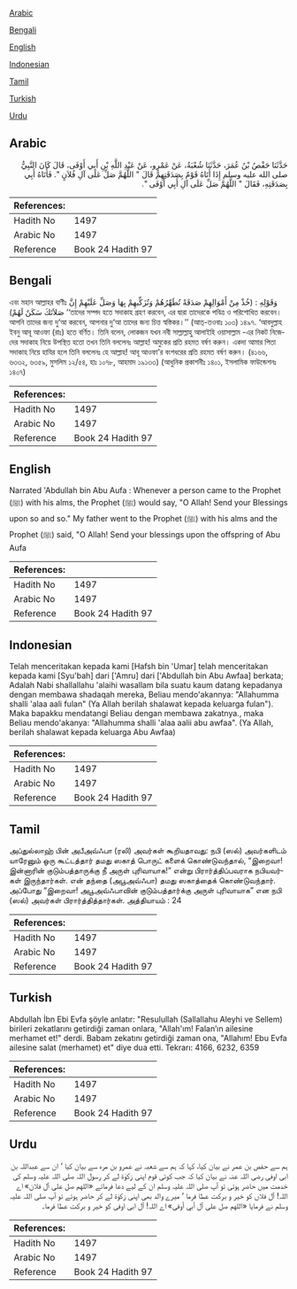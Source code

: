 [Arabic](#arabic)

[Bengali](#bengali)

[English](#english)

[Indonesian](#indonesian)

[Tamil](#tamil)

[Turkish](#turkish)

[Urdu](#urdu)

## Arabic


<div dir="rtl" lang="ar" style={{fontSize:'larger',backgroundColor:'#f8f9fa',padding:20}}>
حَدَّثَنَا حَفْصُ بْنُ عُمَرَ، حَدَّثَنَا شُعْبَةُ، عَنْ عَمْرٍو، عَنْ عَبْدِ اللَّهِ بْنِ أَبِي أَوْفَى، قَالَ كَانَ النَّبِيُّ صلى الله عليه وسلم إِذَا أَتَاهُ قَوْمٌ بِصَدَقَتِهِمْ قَالَ ‏"‏ اللَّهُمَّ صَلِّ عَلَى آلِ فُلاَنٍ ‏"‏‏.‏ فَأَتَاهُ أَبِي بِصَدَقَتِهِ، فَقَالَ ‏"‏ اللَّهُمَّ صَلِّ عَلَى آلِ أَبِي أَوْفَى ‏"‏‏.‏
</div>
<div style={{backgroundColor:'#f8f9fa',padding:20, marginBottom: 10}}><table> <thead> <tr> <th>References:</th> <th></th> </tr> </thead> <tbody><tr><td>Hadith No</td><td>1497</td></tr><tr><td>Arabic No</td><td>1497</td></tr><tr><td>Reference</td><td>Book 24 Hadith 97</td></tr></tbody></table></div>

## Bengali


<div dir="ltr" lang="bn" style={{fontSize:'larger',backgroundColor:'#f8f9fa',padding:20}}>
এবং মহান আল্লাহর বাণীঃ وَقَوْلِهِ : (خُذْ مِنْ أَمْوَالِهِمْ صَدَقَةً تُطَهِّرُهُمْ وَتُزَكِّيهِمْ بِهَا وَصَلِّ عَلَيْهِمْ إِنَّ صَلاَتَكَ سَكَنٌ لَهُمْ) ‘‘তাদের সম্পদ হতে সদাকাহ গ্রহণ করবেন, এর দ্বারা তাদেরকে পবিত্র ও পরিশোধিত করবেন। আপনি তাদের জন্য দু‘আ করবেন, আপনার দু‘আ তাদের জন্য চিত্ত স্বস্তিকর।’’ (আত্-তওবাঃ ১০৩) ১৪৯৭. ‘আবদুল্লাহ ইবনু আবূ আওফা (রাঃ) হতে বর্ণিত। তিনি বলেন, লোকজন যখন নবী সাল্লাল্লাহু আলাইহি ওয়াসাল্লাম -এর নিকট নিজেদের সদাকাহ নিয়ে উপস্থিত হতো তখন তিনি বললেনঃ আল্লাহ! অমুকের প্রতি রহমত বর্ষণ করুন। একদা আমার পিতা সদাকাহ নিয়ে হাযির হলে তিনি বললেনঃ হে আল্লাহ! আবূ আওফা’র বংশধরের প্রতি রহমত বর্ষণ করুন। (৪১৬৬, ৬৩৩২, ৬৩৫৯, মুসলিম ১২/৫৪, হাঃ ১০৭৮, আহমাদ ১৯১৩৩) (আধুনিক প্রকাশনীঃ ১৪০১, ইসলামিক ফাউন্ডেশনঃ ১৪০৭)
</div>
<div style={{backgroundColor:'#f8f9fa',padding:20, marginBottom: 10}}><table> <thead> <tr> <th>References:</th> <th></th> </tr> </thead> <tbody><tr><td>Hadith No</td><td>1497</td></tr><tr><td>Arabic No</td><td>1497</td></tr><tr><td>Reference</td><td>Book 24 Hadith 97</td></tr></tbody></table></div>

## English


<div dir="ltr" lang="en" style={{fontSize:'larger',backgroundColor:'#f8f9fa',padding:20}}>
Narrated 'Abdullah bin Abu Aufa : Whenever a person came to the Prophet (ﷺ) with his alms, the Prophet (ﷺ) would say, "O Allah! Send your Blessings upon so and so." My father went to the Prophet (ﷺ) with his alms and the Prophet (ﷺ) said, "O Allah! Send your blessings upon the offspring of Abu Aufa
</div>
<div style={{backgroundColor:'#f8f9fa',padding:20, marginBottom: 10}}><table> <thead> <tr> <th>References:</th> <th></th> </tr> </thead> <tbody><tr><td>Hadith No</td><td>1497</td></tr><tr><td>Arabic No</td><td>1497</td></tr><tr><td>Reference</td><td>Book 24 Hadith 97</td></tr></tbody></table></div>

## Indonesian


<div dir="ltr" lang="id" style={{fontSize:'larger',backgroundColor:'#f8f9fa',padding:20}}>
Telah menceritakan kepada kami [Hafsh bin 'Umar] telah menceritakan kepada kami [Syu'bah] dari ['Amru] dari ['Abdullah bin Abu Awfaa] berkata; Adalah Nabi shallallahu 'alaihi wasallam bila suatu kaum datang kepadanya dengan membawa shadaqah mereka, Beliau mendo'akannya: "Allahumma shalli 'alaa aali fulan" (Ya Allah berilah shalawat kepada keluarga fulan"). Maka bapakku mendatangi Beliau dengan membawa zakatnya., maka Beliau mendo'akanya: "Allahumma shalli 'alaa aalii abu awfaa". (Ya Allah, berilah shalawat kepada keluarga Abu Awfaa)
</div>
<div style={{backgroundColor:'#f8f9fa',padding:20, marginBottom: 10}}><table> <thead> <tr> <th>References:</th> <th></th> </tr> </thead> <tbody><tr><td>Hadith No</td><td>1497</td></tr><tr><td>Arabic No</td><td>1497</td></tr><tr><td>Reference</td><td>Book 24 Hadith 97</td></tr></tbody></table></div>

## Tamil


<div dir="ltr" lang="ta" style={{fontSize:'larger',backgroundColor:'#f8f9fa',padding:20}}>
அப்துல்லாஹ் பின் அபீஅவ்ஃபா (ரலி) அவர்கள் கூறியதாவது: நபி (ஸல்) அவர்களிடம் யாரேனும் ஒரு கூட்டத்தார் தமது ஸகாத் பொருட் களைக் கொண்டுவந்தால், “இறைவா! இன்னாரின் குடும்பத்தாருக்கு நீ அருள் புரிவாயாக!” என்று பிரார்த்திப்பவராக நபியவர்கள் இருந்தார்கள். என் தந்தை (அபூஅவ்ஃபா) தமது ஸகாத்தைக் கொண்டுவந்தார். அப்போது “இறைவா! அபூஅவ்ஃபாவின் குடும்பத்தார்க்கு அருள் புரிவாயாக” என நபி (ஸல்) அவர்கள் பிரார்த்தித்தார்கள். அத்தியாயம் : 24
</div>
<div style={{backgroundColor:'#f8f9fa',padding:20, marginBottom: 10}}><table> <thead> <tr> <th>References:</th> <th></th> </tr> </thead> <tbody><tr><td>Hadith No</td><td>1497</td></tr><tr><td>Arabic No</td><td>1497</td></tr><tr><td>Reference</td><td>Book 24 Hadith 97</td></tr></tbody></table></div>

## Turkish


<div dir="ltr" lang="tr" style={{fontSize:'larger',backgroundColor:'#f8f9fa',padding:20}}>
Abdullah İbn Ebi Evfa şöyle anlatır: "Resulullah (Sallallahu Aleyhi ve Sellem) birileri zekatlarını getirdiği zaman onlara, "Allah'ım! Falan’ın ailesine merhamet et!" derdi. Babam zekatını getirdiği zaman ona, "Allahım! Ebu Evfa ailesine salat (merhamet) et" diye dua etti. Tekrarı: 4166, 6232, 6359
</div>
<div style={{backgroundColor:'#f8f9fa',padding:20, marginBottom: 10}}><table> <thead> <tr> <th>References:</th> <th></th> </tr> </thead> <tbody><tr><td>Hadith No</td><td>1497</td></tr><tr><td>Arabic No</td><td>1497</td></tr><tr><td>Reference</td><td>Book 24 Hadith 97</td></tr></tbody></table></div>

## Urdu


<div dir="rtl" lang="ur" style={{fontSize:'larger',backgroundColor:'#f8f9fa',padding:20}}>
ہم سے حفص بن عمر نے بیان کیا، کہا کہ ہم سے شعبہ نے عمرو بن مرہ سے بیان کیا ‘ ان سے عبداللہ بن ابی اوفی رضی اللہ عنہ نے بیان کیا کہ جب کوئی قوم اپنی زکوٰۃ لے کر رسول اللہ صلی اللہ علیہ وسلم کی خدمت میں حاضر ہوتی تو آپ صلی اللہ علیہ وسلم ان کے لیے دعا فرماتے «اللهم صل على آل فلان» اے اللہ! آل فلاں کو خیر و برکت عطا فرما ‘ میرے والد بھی اپنی زکوٰۃ لے کر حاضر ہوئے تو آپ صلی اللہ علیہ وسلم نے فرمایا «اللهم صل على آل أبي أوفى» اے اللہ! آل ابی اوفی کو خیر و برکت عطا فرما۔
</div>
<div style={{backgroundColor:'#f8f9fa',padding:20, marginBottom: 10}}><table> <thead> <tr> <th>References:</th> <th></th> </tr> </thead> <tbody><tr><td>Hadith No</td><td>1497</td></tr><tr><td>Arabic No</td><td>1497</td></tr><tr><td>Reference</td><td>Book 24 Hadith 97</td></tr></tbody></table></div>
